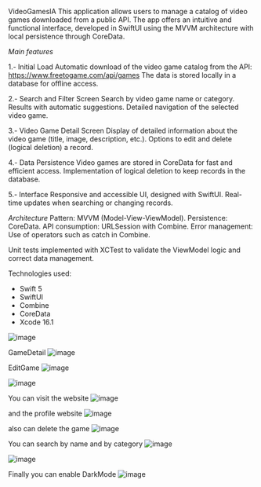 VideoGamesIA
This application allows users to manage a catalog of video games downloaded from a public API. The app offers an intuitive and functional interface, developed in SwiftUI using the MVVM architecture with local persistence through CoreData.

*Main features*

1.- Initial Load
Automatic download of the video game catalog from the API:
https://www.freetogame.com/api/games
The data is stored locally in a database for offline access.

2.- Search and Filter Screen
Search by video game name or category.
Results with automatic suggestions.
Detailed navigation of the selected video game.

3.- Video Game Detail Screen
Display of detailed information about the video game (title, image, description, etc.).
Options to edit and delete (logical deletion) a record.

4.- Data Persistence
Video games are stored in CoreData for fast and efficient access.
Implementation of logical deletion to keep records in the database.

5.- Interface
Responsive and accessible UI, designed with SwiftUI.
Real-time updates when searching or changing records.

*Architecture*
Pattern: MVVM (Model-View-ViewModel).
Persistence: CoreData.
API consumption: URLSession with Combine.
Error management: Use of operators such as catch in Combine.

Unit tests implemented with XCTest to validate the ViewModel logic and correct data management.

Technologies used:
- Swift 5
- SwiftUI
- Combine
- CoreData
- Xcode 16.1

![image](https://github.com/user-attachments/assets/fe1a27a7-64fe-410f-a411-9e5902f618bb)

GameDetail
![image](https://github.com/user-attachments/assets/bf24f44f-ffb2-4353-88c5-5a1f22352242)



EditGame
![image](https://github.com/user-attachments/assets/83575317-1d10-4147-86ed-fd911576a082)

![image](https://github.com/user-attachments/assets/0b989d91-f11c-440a-8b33-6995e43ebc34)


You can visit the website
![image](https://github.com/user-attachments/assets/437ddbe3-5e63-4370-a814-ff42aee1e931)

and the profile website
![image](https://github.com/user-attachments/assets/0d0da281-4d43-4eb1-8aa0-a7face6559e3)


also can delete the game
![image](https://github.com/user-attachments/assets/ac87579e-7635-41ec-bc8e-819324dac758)


You can search by name and by category
![image](https://github.com/user-attachments/assets/ba6c462d-2ffc-44ab-a71a-4c10aedb5fe8)

![image](https://github.com/user-attachments/assets/f76cdc2f-74a6-4dc5-8b8a-9d3d0bfa87aa)

Finally you can enable DarkMode
![image](https://github.com/user-attachments/assets/b68f91bf-3fcc-402b-8c8d-d19c7539f13b)






